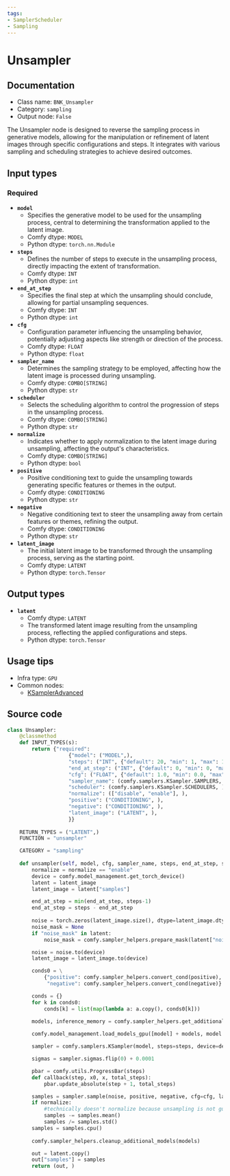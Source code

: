 ```yaml
---
tags:
- SamplerScheduler
- Sampling
---
```


# Unsampler
## Documentation
- Class name: `BNK_Unsampler`
- Category: `sampling`
- Output node: `False`

The Unsampler node is designed to reverse the sampling process in generative models, allowing for the manipulation or refinement of latent images through specific configurations and steps. It integrates with various sampling and scheduling strategies to achieve desired outcomes.
## Input types
### Required
- **`model`**
    - Specifies the generative model to be used for the unsampling process, central to determining the transformation applied to the latent image.
    - Comfy dtype: `MODEL`
    - Python dtype: `torch.nn.Module`
- **`steps`**
    - Defines the number of steps to execute in the unsampling process, directly impacting the extent of transformation.
    - Comfy dtype: `INT`
    - Python dtype: `int`
- **`end_at_step`**
    - Specifies the final step at which the unsampling should conclude, allowing for partial unsampling sequences.
    - Comfy dtype: `INT`
    - Python dtype: `int`
- **`cfg`**
    - Configuration parameter influencing the unsampling behavior, potentially adjusting aspects like strength or direction of the process.
    - Comfy dtype: `FLOAT`
    - Python dtype: `float`
- **`sampler_name`**
    - Determines the sampling strategy to be employed, affecting how the latent image is processed during unsampling.
    - Comfy dtype: `COMBO[STRING]`
    - Python dtype: `str`
- **`scheduler`**
    - Selects the scheduling algorithm to control the progression of steps in the unsampling process.
    - Comfy dtype: `COMBO[STRING]`
    - Python dtype: `str`
- **`normalize`**
    - Indicates whether to apply normalization to the latent image during unsampling, affecting the output's characteristics.
    - Comfy dtype: `COMBO[STRING]`
    - Python dtype: `bool`
- **`positive`**
    - Positive conditioning text to guide the unsampling towards generating specific features or themes in the output.
    - Comfy dtype: `CONDITIONING`
    - Python dtype: `str`
- **`negative`**
    - Negative conditioning text to steer the unsampling away from certain features or themes, refining the output.
    - Comfy dtype: `CONDITIONING`
    - Python dtype: `str`
- **`latent_image`**
    - The initial latent image to be transformed through the unsampling process, serving as the starting point.
    - Comfy dtype: `LATENT`
    - Python dtype: `torch.Tensor`
## Output types
- **`latent`**
    - Comfy dtype: `LATENT`
    - The transformed latent image resulting from the unsampling process, reflecting the applied configurations and steps.
    - Python dtype: `torch.Tensor`
## Usage tips
- Infra type: `GPU`
- Common nodes:
    - [KSamplerAdvanced](../../Comfy/Nodes/KSamplerAdvanced.md)



## Source code
```python
class Unsampler:
    @classmethod
    def INPUT_TYPES(s):
        return {"required":
                    {"model": ("MODEL",),
                    "steps": ("INT", {"default": 20, "min": 1, "max": 10000}),
                    "end_at_step": ("INT", {"default": 0, "min": 0, "max": 10000}),
                    "cfg": ("FLOAT", {"default": 1.0, "min": 0.0, "max": 100.0}),
                    "sampler_name": (comfy.samplers.KSampler.SAMPLERS, ),
                    "scheduler": (comfy.samplers.KSampler.SCHEDULERS, ),
                    "normalize": (["disable", "enable"], ),
                    "positive": ("CONDITIONING", ),
                    "negative": ("CONDITIONING", ),
                    "latent_image": ("LATENT", ),
                    }}
    
    RETURN_TYPES = ("LATENT",)
    FUNCTION = "unsampler"

    CATEGORY = "sampling"
        
    def unsampler(self, model, cfg, sampler_name, steps, end_at_step, scheduler, normalize, positive, negative, latent_image):
        normalize = normalize == "enable"
        device = comfy.model_management.get_torch_device()
        latent = latent_image
        latent_image = latent["samples"]

        end_at_step = min(end_at_step, steps-1)
        end_at_step = steps - end_at_step
        
        noise = torch.zeros(latent_image.size(), dtype=latent_image.dtype, layout=latent_image.layout, device="cpu")
        noise_mask = None
        if "noise_mask" in latent:
            noise_mask = comfy.sampler_helpers.prepare_mask(latent["noise_mask"], noise.shape, device)

        noise = noise.to(device)
        latent_image = latent_image.to(device)

        conds0 = \
            {"positive": comfy.sampler_helpers.convert_cond(positive),
             "negative": comfy.sampler_helpers.convert_cond(negative)}

        conds = {}
        for k in conds0:
            conds[k] = list(map(lambda a: a.copy(), conds0[k]))

        models, inference_memory = comfy.sampler_helpers.get_additional_models(conds, model.model_dtype())
        
        comfy.model_management.load_models_gpu([model] + models, model.memory_required(noise.shape) + inference_memory)

        sampler = comfy.samplers.KSampler(model, steps=steps, device=device, sampler=sampler_name, scheduler=scheduler, denoise=1.0, model_options=model.model_options)

        sigmas = sampler.sigmas.flip(0) + 0.0001

        pbar = comfy.utils.ProgressBar(steps)
        def callback(step, x0, x, total_steps):
            pbar.update_absolute(step + 1, total_steps)

        samples = sampler.sample(noise, positive, negative, cfg=cfg, latent_image=latent_image, force_full_denoise=False, denoise_mask=noise_mask, sigmas=sigmas, start_step=0, last_step=end_at_step, callback=callback)
        if normalize:
            #technically doesn't normalize because unsampling is not guaranteed to end at a std given by the schedule
            samples -= samples.mean()
            samples /= samples.std()
        samples = samples.cpu()
        
        comfy.sampler_helpers.cleanup_additional_models(models)

        out = latent.copy()
        out["samples"] = samples
        return (out, )

```
